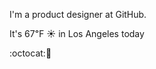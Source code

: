 I'm a product designer at GitHub.

It's 67&#8457; &#9728; in Los Angeles today

:octocat::honey_pot: